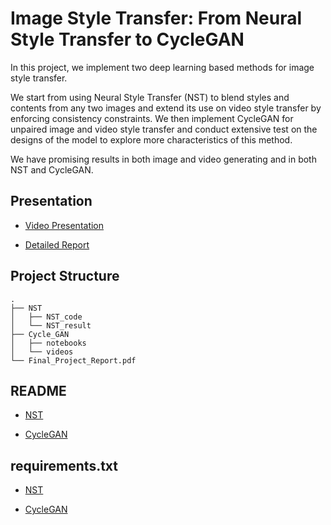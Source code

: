 # Image Style Transfer: From Neural Style Transfer to CycleGAN

In this project, we implement two deep learning based methods for image style transfer.

We start
from using Neural Style Transfer (NST) to blend styles and contents from any two images and extend
its use on video style transfer by enforcing consistency constraints. We then implement CycleGAN for
unpaired image and video style transfer and conduct extensive test on the designs of the model to explore
more characteristics of this method.

We have promising results in both image and video generating and
in both NST and CycleGAN.

## Presentation

* [Video Presentation](https://www.youtube.com/watch?v=o0w-HiS9-YA)

* [Detailed Report](Final_Project_Report.pdf)

## Project Structure

```
.
├── NST
│   ├── NST_code
│   └── NST_result
├── Cycle_GAN
│   ├── notebooks
│   └── videos
└── Final_Project_Report.pdf
```

## README

* [NST](NST/NST_code/README.md)

* [CycleGAN](Cycle_GAN/README.md)

## requirements.txt

* [NST](NST/NST_code/requirements.txt)

* [CycleGAN](Cycle_GAN/requirements.txt)
